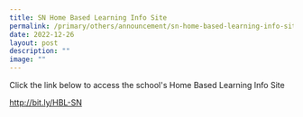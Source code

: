```yaml
---
title: SN Home Based Learning Info Site
permalink: /primary/others/announcement/sn-home-based-learning-info-site/
date: 2022-12-26
layout: post
description: ""
image: ""
---
```

<p>Click the link below to access the school's Home Based Learning Info Site</p>
<p><a href="http://bit.ly/HBL-SN" target="_blank" rel="noopener">http://bit.ly/HBL-SN</a></p>